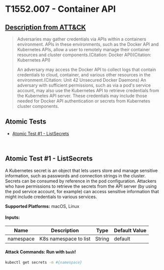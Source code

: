 # T1552.007 - Container API
## [Description from ATT&CK](https://attack.mitre.org/techniques/T1552/007)
<blockquote>Adversaries may gather credentials via APIs within a containers environment. APIs in these environments, such as the Docker API and Kubernetes APIs, allow a user to remotely manage their container resources and cluster components.(Citation: Docker API)(Citation: Kubernetes API)

An adversary may access the Docker API to collect logs that contain credentials to cloud, container, and various other resources in the environment.(Citation: Unit 42 Unsecured Docker Daemons) An adversary with sufficient permissions, such as via a pod's service account, may also use the Kubernetes API to retrieve credentials from the Kubernetes API server. These credentials may include those needed for Docker API authentication or secrets from Kubernetes cluster components. </blockquote>

## Atomic Tests

- [Atomic Test #1 - ListSecrets](#atomic-test-1---listsecrets)


<br/>

## Atomic Test #1 - ListSecrets
A Kubernetes secret is an object that lets users store and manage sensitive information, such as passwords and connection strings in the cluster. Secrets can be consumed by reference in the pod configuration. Attackers who have permissions to retrieve the secrets from the API server (by using the pod service account, for example) can access sensitive information that might include credentials to various services.

**Supported Platforms:** macOS, Linux




#### Inputs:
| Name | Description | Type | Default Value | 
|------|-------------|------|---------------|
| namespace | K8s namespace to list | String | default|


#### Attack Commands: Run with `bash`! 


```bash
kubectl get secrets -n #{namespace}
```






<br/>
